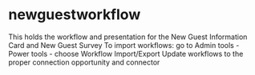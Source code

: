 # newguestworkflow
This holds the workflow and presentation for the New Guest Information Card and New Guest Survey
To import workflows: go to Admin tools - Power tools - choose Workflow Import/Export
Update workflows to the proper connection opportunity and connector
